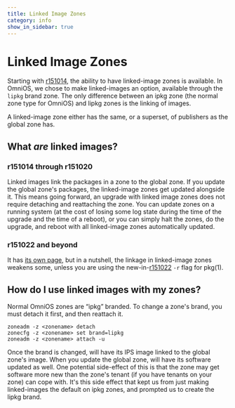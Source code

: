 ```yaml
---
title: Linked Image Zones
category: info
show_in_sidebar: true
---
```


# Linked Image Zones

Starting with [r151014](/legacy/releasenotes/r151014.html), the ability to have
linked-image zones is available. In OmniOS, we chose to make
linked-images an option, available through the `lipkg` brand zone. The
only difference between an ipkg zone (the normal zone type for OmniOS)
and lipkg zones is the linking of images.

A linked-image zone either has the same, or a superset, of publishers as
the global zone has.

## What *are* linked images?

### r151014 through r151020

Linked images link the packages in a zone to the global zone. If you
update the global zone's packages, the linked-image zones get updated
alongside it. This means going forward, an upgrade with linked image
zones does not require detaching and reattaching the zone. You can
update zones on a running system (at the cost of losing some log state
during the time of the upgrade and the time of a reboot), or you can
simply halt the zones, do the upgrade, and reboot with all linked-image
zones automatically updated.

### r151022 and beyond

It has [its own page](/info/newlinkedimages.html), but in a nutshell, the
linkage in linked-image zones weakens some, unless you are using the
new-in-[r151022](/legacy/releasenotes/r151022.html) `-r` flag for pkg(1).

## How do I use linked images with my zones?

Normal OmniOS zones are “ipkg” branded. To change a zone's brand, you
must detach it first, and then reattach it.

```
zoneadm -z <zonename> detach
zonecfg -z <zonename> set brand=lipkg
zoneadm -z <zonename> attach -u
```

Once the brand is changed, <zonename> will have its IPS image linked to
the global zone's image. When you update the global zone, <zonename>
will have its software updated as well. One potential side-effect of
this is that the zone may get software more new than the zone's tenant
(if you have tenants on your zone) can cope with. It's this side effect
that kept us from just making linked-images the default on ipkg zones,
and prompted us to create the lipkg brand.

